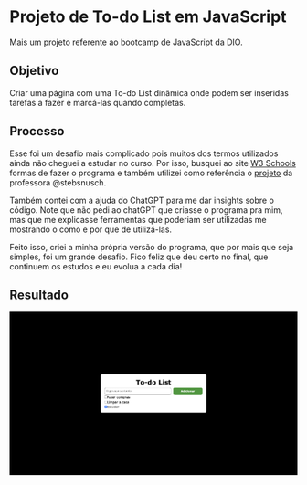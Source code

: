# Projeto de To-do List em JavaScript

Mais um projeto referente ao bootcamp de JavaScript da DIO.

## Objetivo 

Criar uma página com uma To-do List dinâmica onde podem ser inseridas tarefas a fazer e marcá-las quando completas.

## Processo

Esse foi um desafio mais complicado pois muitos dos termos utilizados ainda não cheguei a estudar no curso. Por isso, busquei ao site [W3 Schools](https://www.w3schools.com/) formas de fazer o programa e também utilizei como referência o [projeto](https://github.com/stebsnusch/basecamp-javascript/tree/main/introducao-ao-javascript/to-do%20list) da professora @stebsnusch.

Também contei com a ajuda do ChatGPT para me dar insights sobre o código. Note que não pedi ao chatGPT que criasse o programa pra mim, mas que me explicasse ferramentas que poderiam ser utilizadas me mostrando o como e por que de utilizá-las.

Feito isso, criei a minha própria versão do programa, que por mais que seja simples, foi um grande desafio. Fico feliz que deu certo no final, que continuem os estudos e eu evolua a cada dia! 

## Resultado

![Resultado](screenshot.png)